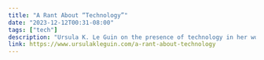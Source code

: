 ```yaml
---
title: "A Rant About “Technology”"
date: "2023-12-12T00:31-08:00"
tags: ["tech"]
description: "Ursula K. Le Guin on the presence of technology in her work"
link: https://www.ursulakleguin.com/a-rant-about-technology
---
```

